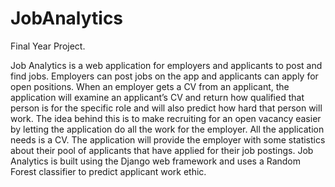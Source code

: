 # JobAnalytics

Final Year Project.

Job Analytics is a web application for employers and applicants to post and find jobs. Employers
can post jobs on the app and applicants can apply for open positions. When an employer gets a
CV from an applicant, the application will examine an applicant’s CV and return how qualified that
person is for the specific role and will also predict how hard that person will work. The idea
behind this is to make recruiting for an open vacancy easier by letting the application do all the
work for the employer. All the application needs is a CV. The application will provide the
employer with some statistics about their pool of applicants that have applied for their job
postings. Job Analytics is built using the Django web framework and uses a Random Forest
classifier to predict applicant work ethic.

